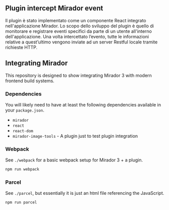 ## Plugin intercept Mirador event
Il plugin è stato implementato come un componente React integrato nell'applicazione Mirador. Lo scopo dello sviluppo del plugin è quello di monitorare e registrare eventi specifici da parte di un utente all'interno dell'applicazione. Una volta intercettato l’evento, tutte le informazioni relative a quest’ultimo vengono inviate ad un server Restful locale tramite richieste HTTP.

## Integrating Mirador

This repository is designed to show integrating Mirador 3 with modern frontend build systems.

### Dependencies

You will likely need to have at least the following dependencies available in your `package.json`.

 - `mirador`
 - `react`
 - `react-dom`
 - `mirador-image-tools` - A plugin just to test plugin integration

### Webpack

See `./webpack` for a basic webpack setup for Mirador 3 + a plugin.

```sh
npm run webpack
```

### Parcel

See `./parcel`, but essentially it is just an html file referencing the JavaScript.

```sh
npm run parcel
```
